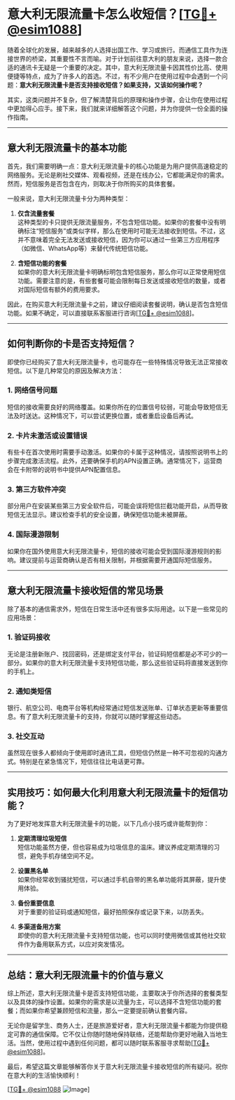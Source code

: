 # 意大利无限流量卡怎么收短信？[[TG💪+ @esim1088](https://t.me/s/esim1088)]

随着全球化的发展，越来越多的人选择出国工作、学习或旅行。而通信工具作为连接世界的桥梁，其重要性不言而喻。对于计划前往意大利的朋友来说，选择一款合适的通讯卡无疑是一个重要的决定。其中，意大利无限流量卡因其性价比高、使用便捷等特点，成为了许多人的首选。不过，有不少用户在使用过程中会遇到一个问题：**意大利无限流量卡是否支持接收短信？如果支持，又该如何操作呢？**

其实，这类问题并不复杂，但了解清楚背后的原理和操作步骤，会让你在使用过程中更加得心应手。接下来，我们就来详细解答这个问题，并为你提供一份全面的操作指南。

---

## 意大利无限流量卡的基本功能

首先，我们需要明确一点：意大利无限流量卡的核心功能是为用户提供高速稳定的网络服务。无论是刷社交媒体、观看视频，还是在线办公，它都能满足你的需求。然而，短信服务是否包含在内，则取决于你所购买的具体套餐。

一般来说，意大利无限流量卡分为两种类型：

1. **仅含流量套餐**  
   这种类型的卡只提供无限流量服务，不包含短信功能。如果你的套餐中没有明确标注“短信服务”或类似字样，那么在使用时可能无法接收到短信。不过，这并不意味着完全无法发送或接收短信，因为你可以通过一些第三方应用程序（如微信、WhatsApp等）来替代传统短信功能。

2. **含短信功能的套餐**  
   如果你的意大利无限流量卡明确标明包含短信服务，那么你可以正常使用短信功能。需要注意的是，有些套餐可能会限制每日发送或接收短信的数量，或者对国际短信有额外的费用要求。

因此，在购买意大利无限流量卡之前，建议仔细阅读套餐说明，确认是否包含短信功能。如果不确定，可以直接联系客服进行咨询[[TG💪+ @esim1088](https://t.me/s/esim1088)]。

---

## 如何判断你的卡是否支持短信？

即使你已经购买了意大利无限流量卡，也可能存在一些特殊情况导致无法正常接收短信。以下是几种常见的原因及解决方法：

### 1. 网络信号问题  
短信的接收需要良好的网络覆盖。如果你所在的位置信号较弱，可能会导致短信无法及时送达。这种情况下，可以尝试更换位置，或者重启设备后再试。

### 2. 卡片未激活或设置错误  
有些卡在首次使用时需要手动激活。如果你的卡属于这种情况，请按照说明书上的步骤完成激活流程。此外，还要确保手机的APN设置正确。通常情况下，运营商会在卡附带的说明书中提供APN配置信息。

### 3. 第三方软件冲突  
部分用户在安装某些第三方安全软件后，可能会误将短信拦截功能开启，从而导致短信无法显示。建议检查手机的安全设置，确保短信功能未被屏蔽。

### 4. 国际漫游限制  
如果你在国外使用意大利无限流量卡，短信的接收可能会受到国际漫游规则的影响。建议提前与运营商确认是否有相关限制，并根据需要开通国际短信服务。

---

## 意大利无限流量卡接收短信的常见场景

除了基本的通信需求外，短信在日常生活中还有很多实际用途。以下是一些常见的应用场景：

### 1. 验证码接收  
无论是注册新账户、找回密码，还是绑定支付平台，验证码短信都是必不可少的一部分。如果你的意大利无限流量卡支持短信功能，那么这些验证码将直接发送到你的手机上。

### 2. 通知类短信  
银行、航空公司、电商平台等机构经常通过短信发送账单、订单状态更新等重要信息。有了意大利无限流量卡的支持，你就可以随时掌握这些动态。

### 3. 社交互动  
虽然现在很多人都倾向于使用即时通讯工具，但短信仍然是一种不可忽视的沟通方式。特别是在紧急情况下，短信往往比电话更可靠。

---

## 实用技巧：如何最大化利用意大利无限流量卡的短信功能？

为了更好地发挥意大利无限流量卡的功能，以下几点小技巧或许能帮到你：

1. **定期清理垃圾短信**  
   短信功能虽然方便，但也容易成为垃圾信息的温床。建议养成定期清理的习惯，避免手机存储空间不足。

2. **设置黑名单**  
   如果你经常收到骚扰短信，可以通过手机自带的黑名单功能将其屏蔽，提升使用体验。

3. **备份重要信息**  
   对于重要的验证码或通知短信，最好拍照保存或记录下来，以防丢失。

4. **多渠道备用方案**  
   即使你的意大利无限流量卡支持短信功能，也可以同时使用微信或其他社交软件作为备用联系方式，以应对突发情况。

---

## 总结：意大利无限流量卡的价值与意义

综上所述，意大利无限流量卡是否支持短信功能，主要取决于你所选择的套餐类型以及具体的操作设置。如果你的需求是以流量为主，可以选择不含短信功能的套餐；而如果你希望兼顾短信和流量，那么一定要提前确认套餐内容。

无论你是留学生、商务人士，还是旅游爱好者，意大利无限流量卡都能为你提供稳定可靠的通信保障。它不仅让你随时随地保持联络，还能帮助你更好地融入当地生活。当然，使用过程中遇到任何问题，都可以随时联系客服寻求帮助[[TG💪+ @esim1088](https://t.me/s/esim1088)]。

最后，希望这篇文章能够解答你关于意大利无限流量卡接收短信的所有疑问。祝你在意大利的生活愉快顺利！

[[TG💪+ @esim1088](https://t.me/s/esim1088) ![Image](https://i.postimg.cc/4NQfJmqS/Snipaste-2025-05-13-00-14-12.png)]